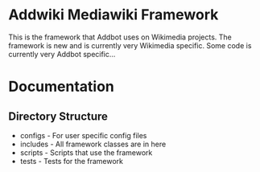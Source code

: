 Addwiki Mediawiki Framework
=======

This is the framework that Addbot uses on Wikimedia projects.
The framework is new and is currently very Wikimedia specific.
Some code is currently very Addbot specific...

Documentation
=======

Directory Structure
-------------

* configs - For user specific config files
* includes - All framework classes are in here
* scripts - Scripts that use the framework
* tests - Tests for the framework